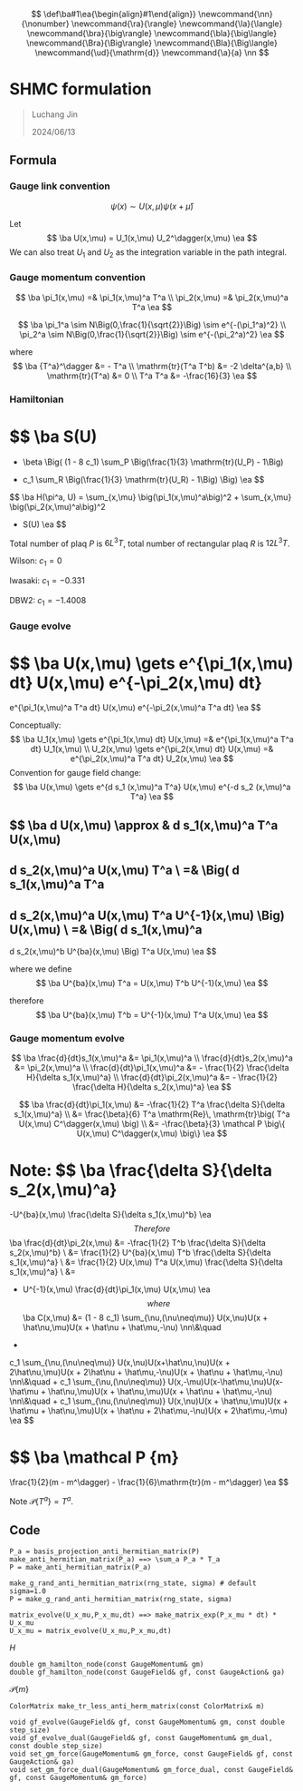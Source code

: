 $$
\def\ba#1\ea{\begin{align}#1\end{align}}
\newcommand{\nn}{\nonumber}
\newcommand{\ra}{\rangle}
\newcommand{\la}{\langle}
\newcommand{\bra}{\big\rangle}
\newcommand{\bla}{\big\langle}
\newcommand{\Bra}{\Big\rangle}
\newcommand{\Bla}{\Big\langle}
\newcommand{\ud}{\mathrm{d}}
\newcommand{\a}{a}
\nn
$$



# SHMC formulation

> Luchang Jin
>
> 2024/06/13

## Formula

### Gauge link convention

$$
\psi(x) \sim U(x,\mu) \psi(x + \hat\mu)
$$

Let
$$
\ba
U(x,\mu) = U_1(x,\mu) U_2^\dagger(x,\mu)
\ea
$$
We can also treat $U_1$ and $U_2$ as the integration variable in the path integral.

### Gauge momentum convention

$$
\ba
\pi_1(x,\mu) =& \pi_1(x,\mu)^a T^a
\\
\pi_2(x,\mu) =& \pi_2(x,\mu)^a T^a
\ea
$$

$$
\ba
\pi_1^a \sim N\Big(0,\frac{1}{\sqrt{2}}\Big) \sim e^{-(\pi_1^a)^2}
\\
\pi_2^a \sim N\Big(0,\frac{1}{\sqrt{2}}\Big) \sim e^{-(\pi_2^a)^2}
\ea
$$

where
$$
\ba
{T^a}^\dagger &= - T^a
\\
\mathrm{tr}(T^a T^b) &= -2 \delta^{a,b}
\\
\mathrm{tr}(T^a) &= 0
\\
T^a T^a &= -\frac{16}{3}
\ea
$$

### Hamiltonian

$$
\ba
S(U)
=
- \beta
\Big(
(1 - 8 c_1) \sum_P \Big(\frac{1}{3} \mathrm{tr}(U_P) - 1\Big)
+ c_1 \sum_R \Big(\frac{1}{3} \mathrm{tr}(U_R) - 1\Big)
\Big)
\ea
$$

$$
\ba
H(\pi^a, U) =
\sum_{x,\mu} \big(\pi_1(x,\mu)^a\big)^2
+
\sum_{x,\mu} \big(\pi_2(x,\mu)^a\big)^2
+ S(U)
\ea
$$

Total number of plaq $P$ is $6 L^3 T$, total number of rectangular plaq $R$ is $12 L^3 T$​.

Wilson: $c_1 = 0$

Iwasaki: $c_1 = -0.331$

DBW2: $c_1 = -1.4008$

### Gauge evolve

$$
\ba
U(x,\mu)
\gets
e^{\pi_1(x,\mu) dt} U(x,\mu) e^{-\pi_2(x,\mu) dt}
=
e^{\pi_1(x,\mu)^a T^a dt} U(x,\mu) e^{-\pi_2(x,\mu)^a T^a dt}
\ea
$$

Conceptually:
$$
\ba
U_1(x,\mu) \gets e^{\pi_1(x,\mu) dt} U(x,\mu) =& e^{\pi_1(x,\mu)^a T^a dt} U_1(x,\mu)
\\
U_2(x,\mu) \gets e^{\pi_2(x,\mu) dt} U(x,\mu) =& e^{\pi_2(x,\mu)^a T^a dt} U_2(x,\mu)
\ea
$$
Convention for gauge field change:
$$
\ba
U(x,\mu)
\gets
e^{d s_1 (x,\mu)^a T^a}
U(x,\mu)
e^{-d s_2 (x,\mu)^a T^a}
\ea
$$

$$
\ba
d U(x,\mu)
\approx &
d s_1(x,\mu)^a T^a
U(x,\mu)
-
d s_2(x,\mu)^a
U(x,\mu) T^a
\\
=&
\Big(
d s_1(x,\mu)^a
T^a
-
d s_2(x,\mu)^a
U(x,\mu) T^a U^{-1}(x,\mu)
\Big)
U(x,\mu)
\\
=&
\Big(
d s_1(x,\mu)^a
-
d s_2(x,\mu)^b
U^{ba}(x,\mu)
\Big)
T^a
U(x,\mu)
\ea
$$

where we define
$$
\ba
U^{ba}(x,\mu) T^a = U(x,\mu) T^b U^{-1}(x,\mu)
\ea
$$

therefore
$$
\ba
U^{ba}(x,\mu) T^b = U^{-1}(x,\mu) T^a U(x,\mu)
\ea
$$

### Gauge momentum evolve

$$
\ba
\frac{d}{dt}s_1(x,\mu)^a &= \pi_1(x,\mu)^a
\\
\frac{d}{dt}s_2(x,\mu)^a &= \pi_2(x,\mu)^a
\\
\frac{d}{dt}\pi_1(x,\mu)^a &= - \frac{1}{2} \frac{\delta H}{\delta s_1(x,\mu)^a}
\\
\frac{d}{dt}\pi_2(x,\mu)^a &= - \frac{1}{2} \frac{\delta H}{\delta s_2(x,\mu)^a}
\ea
$$

$$
\ba
\frac{d}{dt}\pi_1(x,\mu)
&=
-\frac{1}{2} T^a \frac{\delta S}{\delta s_1(x,\mu)^a}
\\
&=
\frac{\beta}{6} T^a \mathrm{Re}\, \mathrm{tr}\big( T^a U(x,\mu) C^\dagger(x,\mu) \big)
\\
&=
-\frac{\beta}{3} \mathcal P \big\{ U(x,\mu) C^\dagger(x,\mu) \big\}
\ea
$$

Note:
$$
\ba
\frac{\delta S}{\delta s_2(x,\mu)^a}
=
-U^{ba}(x,\mu)
\frac{\delta S}{\delta s_1(x,\mu)^b}
\ea
$$
Therefore
$$
\ba
\frac{d}{dt}\pi_2(x,\mu)
&=
-\frac{1}{2} T^b \frac{\delta S}{\delta s_2(x,\mu)^b}
\\
&=
\frac{1}{2} U^{ba}(x,\mu) T^b \frac{\delta S}{\delta s_1(x,\mu)^a}
\\
&=
\frac{1}{2} U(x,\mu) T^a U(x,\mu) \frac{\delta S}{\delta s_1(x,\mu)^a}
\\
&=
- U^{-1}(x,\mu) \frac{d}{dt}\pi_1(x,\mu) U(x,\mu)
\ea
$$
where
$$
\ba
C(x,\mu)
&=
(1 - 8 c_1)
\sum_{\nu\,(\nu\neq\mu)}
U(x,\nu)U(x + \hat\nu,\mu)U(x + \hat\nu + \hat\mu,-\nu)
\nn\\&\quad
+
c_1
\sum_{\nu\,(\nu\neq\mu)}
U(x,\nu)U(x+\hat\nu,\nu)U(x + 2\hat\nu,\mu)U(x + 2\hat\nu + \hat\mu,-\nu)U(x + \hat\nu + \hat\mu,-\nu)
\nn\\&\quad
+
c_1
\sum_{\nu\,(\nu\neq\mu)}
U(x,-\mu)U(x-\hat\mu,\nu)U(x-\hat\mu + \hat\nu,\mu)U(x + \hat\nu,\mu)U(x + \hat\nu + \hat\mu,-\nu)
\nn\\&\quad
+
c_1
\sum_{\nu\,(\nu\neq\mu)}
U(x,\nu)U(x + \hat\nu,\mu)U(x + \hat\mu + \hat\nu,\mu)U(x + \hat\nu + 2\hat\mu,-\nu)U(x + 2\hat\mu,-\mu)
\ea
$$

$$
\ba
\mathcal P \{m\}
=
\frac{1}{2}(m - m^\dagger) - \frac{1}{6}\mathrm{tr}(m - m^\dagger)
\ea
$$

Note $\mathcal P\{T^a\} = T^a$.

## Code

```
P_a = basis_projection_anti_hermitian_matrix(P)
make_anti_hermitian_matrix(P_a) ==> \sum_a P_a * T_a
P = make_anti_hermitian_matrix(P_a)
```

```
make_g_rand_anti_hermitian_matrix(rng_state, sigma) # default sigma=1.0
P = make_g_rand_anti_hermitian_matrix(rng_state, sigma)
```

```
matrix_evolve(U_x_mu,P_x_mu,dt) ==> make_matrix_exp(P_x_mu * dt) * U_x_mu
U_x_mu = matrix_evolve(U_x_mu,P_x_mu,dt)
```

$H$

```
double gm_hamilton_node(const GaugeMomentum& gm)
double gf_hamilton_node(const GaugeField& gf, const GaugeAction& ga)
```

$\mathcal P\{m\}$

```
ColorMatrix make_tr_less_anti_herm_matrix(const ColorMatrix& m)
```

```
void gf_evolve(GaugeField& gf, const GaugeMomentum& gm, const double step_size)
void gf_evolve_dual(GaugeField& gf, const GaugeMomentum& gm_dual, const double step_size)
void set_gm_force(GaugeMomentum& gm_force, const GaugeField& gf, const GaugeAction& ga)
void set_gm_force_dual(GaugeMomentum& gm_force_dual, const GaugeField& gf, const GaugeMomentum& gm_force)
```




